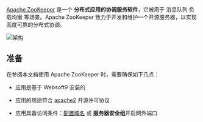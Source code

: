 [Apache ZooKeeper](https://zookeeper.apache.org/) 是一个 **分布式应用的协调服务软件**，它被用于 消息队列 负载均衡   等场景。Apache ZooKeeper 致力于开发和维护一个开源服务器，以实现高度可靠的分布式协调。


![架构](https://libs.websoft9.com/Websoft9/DocsPicture/zh/zookeeper/zookeeper-archi-websoft9.webp)


## 准备

在参阅本文档使用 Apache ZooKeeper 时，需要确保如下几点：

- 应用是基于 Websoft9 安装的

- 应用的用途符合 [apache2](https://opensource.org/licenses/Apache-2.0) 开源许可协议

- 应用具备访问条件：[配置域名](./domain-set) 或 **服务器安全组**开启网外端口